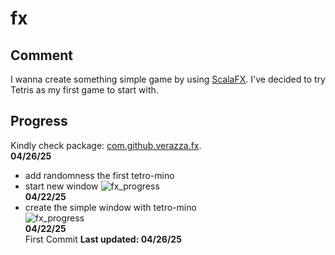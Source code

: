 # fx

## Comment
I wanna create something simple game by using [ScalaFX](https://scalafx.org). I've decided to try Tetris as my first game to start with.  

## Progress
Kindly check package: [com.github.verazza.fx](src/main/scala/com/github/verazza/fx).  
__04/26/25__  
* add randomness the first tetro-mino
* start new window
![fx_progress](https://raw.githubusercontent.com/verazza/branding/refs/heads/master/repo/fx/fx_tetris_04_26_25.gif)  
__04/22/25__  
* create the simple window with tetro-mino  
![fx_progress](https://raw.githubusercontent.com/verazza/branding/refs/heads/master/repo/fx/fx_tetris_04_22_25.gif)  
__04/22/25__  
First Commit
__Last updated: 04/26/25__
